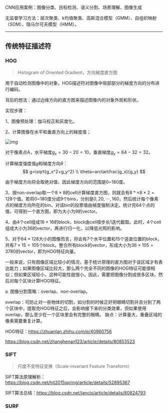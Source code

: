 CNN应用案例：图像分类、目标检测、语义分割、场景理解、图像生成



无监督学习方法：层次聚类、k均值聚类、高斯混合模型（GMM）、自组织映射（SOM）、隐马尔可夫模型（HMM）。

____

## 传统特征描述符

### HOG

> Histogram of Oriented Gradient，方向梯度直方图

用于自动检测图像中的对象，HOG描述符对图像中局部部分的梯度方向的分布进行编码。

背后的想法：通过边缘方向的直方图来描述图像内的对象外观和形状。



实现步骤：

1、图像预处理：伽马校正和灰度化。

2、计算图像在水平和垂直方向上的梯度值；

![img](https://pic1.zhimg.com/80/v2-1d866ca3e02c8288b17c9b714f71f5f0_hd.jpg)

对于像素点A，水平梯度$g_x=30-20=10$，垂直梯度$g_y=64-32=32$。

计算梯度强度值$g$和梯度方向$\theta$：
$$
g=\sqrt{g_x^2+g_y^2} \\
\theta=arctan\frac{g_x}{g_y}
$$

由于梯度方向将会取绝对值，因此梯度方向的范围是0~180度。

3、按non-overlap取一个$8\times 8$的cell计算梯度直方图，则就会有$8*\times 8\times 2=128$个值。若将0~180度分成9个bins，分别是$0,20,\cdots,160$，然后统计每个像素点的梯度方向所在的bin，对该bin的投票值由梯度强制决定。统计完64个点的值，可得到一个直方图，即为大小为9的vector。

4、由4个cell组成$16\times 16$的block，block由cell按步长1迭代截取。此时，4个cell组成大小为36的vector，再进行归一化，以降低光照的影响。

5、对于$64\times 128$大小的图像而言，将会有7个水平位置和15个竖直位置的block，共有$7\times 15=105$个block。整合所有block的vector，形成大小为$36\times 105=3780$的vector，即为HOG特征向量。



一般来说，只有图像区域比较小的情况，基于统计原理的直方图对于该区域才有表达能力；如果图像区域比较大，那么两个完全不同的图像的HOG特征可能很相似；但如果区域较小，这种可能性就很小。因此，需要把图像分割成很多区块，然后对每个区块计算HOG特征。

a. 图像分割策略：overlap、non-overlap。

​		overlap：可防止对一些物体的切割，如分割的时候正好把眼睛切割并且分到了两个区块中，提取完HOG特征之后，会影响接下来的分类效果，但如果使用overlap，那么至少在一个区块里会有完整的眼睛。	缺点：计算量大，重叠区域的像素需要重复计算。





HOG特征：https://zhuanlan.zhihu.com/p/40960756

https://blog.csdn.net/zhanghenan123/article/details/80853523



### SIFT

> 尺度不变特征变换（Scale-invariant Feature Transform）



SIFT算法原理解析：https://blog.csdn.net/hit2015spring/article/details/52895367

SIFT算法总结：https://blog.csdn.net/jancis/article/details/80824793



### SURF

